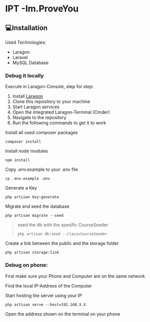 # IPT -Im.ProveYou

## 💻Installation

Used Technologies:

* Laragon
* Laravel
* MySQL Database

### Debug it locally
Execute in Laragon-Console, step for step:
1. Install [Laragon](https://laragon.org/download/index.html)
2. Clone this repository to your machine
3. Start Laragon services
4. Open the integrated Laragon-Terminal (Cmder)
5. Navigate to the repository
6. Run the following commands to get it to work

Install all used composer packages
```
composer install
```
Install node modules

```
npm install
```

Copy .env.example to your .env file

```
cp .env.example .env
```

Generate a Key

```
php artisan key:generate
```

Migrate and seed the database

```
php artisan migrate --seed
```

> seed the db with the spesific CourseSeeder 
>  ```
>  php artisan db:seed --class=CourseSeeder
>  ```

Create a link between the public and the storage folder

```
php artisan storage:link
```


### Debug on phone:

First make sure your Phone and Computer are on the same network

Find the local IP-Address of the Computer

Start hosting the server using your IP
```
php artisan serve --host=192.168.X.X
````

Open the address shown on the terminal on your phone
